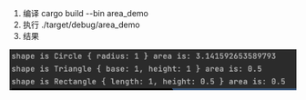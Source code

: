 1. 编译 cargo build --bin area_demo
2. 执行 ./target/debug/area_demo
3. 结果

![result.png](docs/result.png)